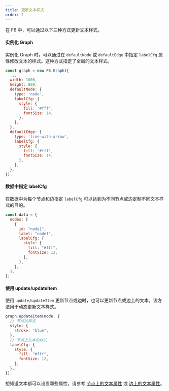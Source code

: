 ```yaml
---
title: 更新文本样式
order: 2
---
```


在 F6 中，可以通过以下三种方式更新文本样式。

#### 实例化 Graph

实例化 Graph 时，可以通过在 `defaultNode` 或 `defaultEdge` 中指定 `labelCfg` 属性修改文本的样式。这种方式指定了全局的文本样式。

```javascript
const graph = new F6.Graph({
  ...
  width: 1000,
  height: 800,
  defaultNode: {
    type: 'node',
    labelCfg: {
      style: {
        fill: '#fff',
        fontSize: 14,
      },
    },
  },
  defaultEdge: {
    type: 'line-with-arrow',
    labelCfg: {
      style: {
        fill: '#fff',
        fontSize: 14,
      },
    },
  },
});
```

#### 数据中指定 labelCfg

在数据中为每个节点和边指定 `labelCfg` 可以达到为不同节点或边定制不同文本样式的目的。

```javascript
const data = {
  nodes: [
    {
      id: "node1",
      label: "node1",
      labelCfg: {
        style: {
          fill: "#fff",
          fontSize: 12,
        },
      },
    },
  ],
};
```

#### 使用 update/updateItem

使用 `update/updateItem` 更新节点或边时，也可以更新节点或边上的文本。该方法用于动态更新文本样式。

```javascript
graph.updateItem(node, {
  // 节点的样式
  style: {
    stroke: "blue",
  },
  // 节点上文本的样式
  labelCfg: {
    style: {
      fill: "#fff",
      fontSize: 12,
    },
  },
});
```

想知道文本都可以设置哪些属性，请参考 [节点上的文本属性](/zh/docs/manual/middle/elements/nodes/defaultNode/#标签文本-label-及其配置-labelcfg) 或 [边上的文本属性](/zh/docs/manual/middle/elements/edges/defaultEdge/#标签文本-label-及其配置-labelcfg)。
